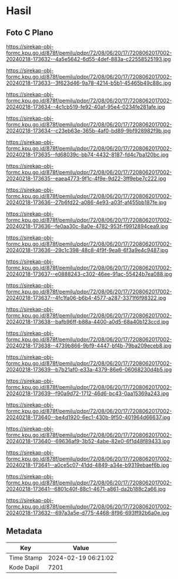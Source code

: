 # Hasil

## Foto C Plano

https://sirekap-obj-formc.kpu.go.id/878f/pemilu/pdpr/72/08/06/20/17/7208062017002-20240218-173632--4a5e5642-6d55-4def-883a-c22558525193.jpg

https://sirekap-obj-formc.kpu.go.id/878f/pemilu/pdpr/72/08/06/20/17/7208062017002-20240218-173633--3f623d46-9a78-4214-b5b1-45465b49c88c.jpg

https://sirekap-obj-formc.kpu.go.id/878f/pemilu/pdpr/72/08/06/20/17/7208062017002-20240218-173634--4c1cb519-fe92-40af-95e4-0234fe281afe.jpg

https://sirekap-obj-formc.kpu.go.id/878f/pemilu/pdpr/72/08/06/20/17/7208062017002-20240218-173634--c23eb63e-365b-4af0-bd89-9bf928982f9b.jpg

https://sirekap-obj-formc.kpu.go.id/878f/pemilu/pdpr/72/08/06/20/17/7208062017002-20240218-173635--fd68039c-bb74-4432-8187-fd4c7ba120bc.jpg

https://sirekap-obj-formc.kpu.go.id/878f/pemilu/pdpr/72/08/06/20/17/7208062017002-20240218-173635--eaea4773-9f1c-4f9e-9d22-3ff9ebe7c222.jpg

https://sirekap-obj-formc.kpu.go.id/878f/pemilu/pdpr/72/08/06/20/17/7208062017002-20240218-173636--27b6fd22-a086-4e93-a03f-af455bb187fe.jpg

https://sirekap-obj-formc.kpu.go.id/878f/pemilu/pdpr/72/08/06/20/17/7208062017002-20240218-173636--fe0aa30c-8a0e-4782-953f-f9912894cea9.jpg

https://sirekap-obj-formc.kpu.go.id/878f/pemilu/pdpr/72/08/06/20/17/7208062017002-20240218-173636--29c1c398-48c8-4f9f-9ea8-6f3a9e4c9487.jpg

https://sirekap-obj-formc.kpu.go.id/878f/pemilu/pdpr/72/08/06/20/17/7208062017002-20240218-173637--e0888243-c302-46ee-91ac-55424b7ea088.jpg

https://sirekap-obj-formc.kpu.go.id/878f/pemilu/pdpr/72/08/06/20/17/7208062017002-20240218-173637--4fc1fa06-b6b4-4577-a287-3371f6f98322.jpg

https://sirekap-obj-formc.kpu.go.id/878f/pemilu/pdpr/72/08/06/20/17/7208062017002-20240218-173638--bafb96ff-b88a-4400-a0d5-68a40b123ccd.jpg

https://sirekap-obj-formc.kpu.go.id/878f/pemilu/pdpr/72/08/06/20/17/7208062017002-20240218-173638--4739b866-9bf9-4447-bf4b-79ba209eceb8.jpg

https://sirekap-obj-formc.kpu.go.id/878f/pemilu/pdpr/72/08/06/20/17/7208062017002-20240218-173639--b7b21af0-e33a-4379-86e6-06068230d4b5.jpg

https://sirekap-obj-formc.kpu.go.id/878f/pemilu/pdpr/72/08/06/20/17/7208062017002-20240218-173639--f90a9d72-1712-46d6-bc43-0aa15369a243.jpg

https://sirekap-obj-formc.kpu.go.id/878f/pemilu/pdpr/72/08/06/20/17/7208062017002-20240218-173640--be4d1920-6ec1-430b-9f50-401964d66637.jpg

https://sirekap-obj-formc.kpu.go.id/878f/pemilu/pdpr/72/08/06/20/17/7208062017002-20240218-173640--69636af9-3b52-4abe-82e0-6f1d48f89433.jpg

https://sirekap-obj-formc.kpu.go.id/878f/pemilu/pdpr/72/08/06/20/17/7208062017002-20240218-173641--a0ce5c07-41dd-4849-a34e-b9319ebaef6b.jpg

https://sirekap-obj-formc.kpu.go.id/878f/pemilu/pdpr/72/08/06/20/17/7208062017002-20240218-173641--6801c40f-88c1-4671-a861-da2b188c2a66.jpg

https://sirekap-obj-formc.kpu.go.id/878f/pemilu/pdpr/72/08/06/20/17/7208062017002-20240218-173632--697a3a5e-d775-4468-8f96-693ff92b6a0e.jpg


## Metadata

| Key        | Value               |
| ---------- | ------------------- |
| Time Stamp | 2024-02-19 06:21:02 |
| Kode Dapil | 7201                |



